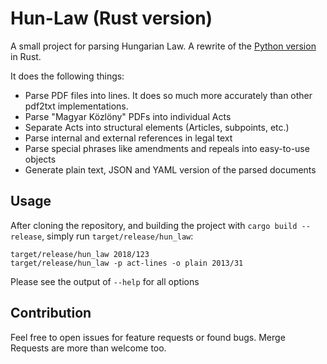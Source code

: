 # Hun-Law (Rust version)

A small project for parsing Hungarian Law. A rewrite of the [Python version](https://github.com/badicsalex/hun_law_py) in Rust.

It does the following things:

* Parse PDF files into lines. It does so much more accurately than other pdf2txt implementations.
* Parse "Magyar Közlöny" PDFs into individual Acts
* Separate Acts into structural elements (Articles, subpoints, etc.)
* Parse internal and external references in legal text
* Parse special phrases like amendments and repeals into easy-to-use objects
* Generate plain text, JSON and YAML version of the parsed documents

## Usage

After cloning the repository, and building the project with `cargo build --release`, simply run `target/release/hun_law`:

```
target/release/hun_law 2018/123
target/release/hun_law -p act-lines -o plain 2013/31
```

Please see the output of `--help` for all options

## Contribution

Feel free to open issues for feature requests or found bugs. Merge Requests are more than welcome too.
